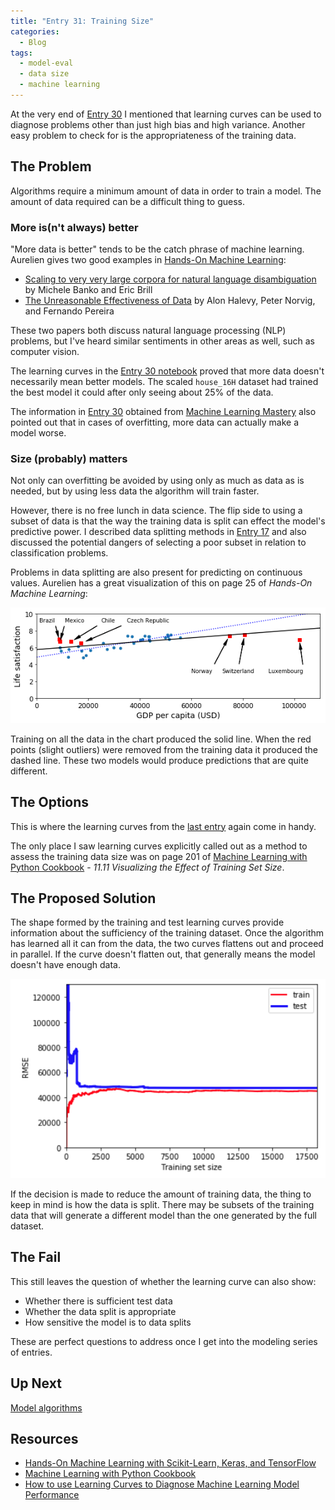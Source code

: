 ```yaml
---
title: "Entry 31: Training Size"
categories:
  - Blog
tags:
  - model-eval
  - data size
  - machine learning
---
```


At the very end of [Entry 30](https://julielinx.github.io/blog/30_learning_curves_imp_perform/) I mentioned that learning curves can be used to diagnose problems other than just high bias and high variance. Another easy problem to check for is the appropriateness of the training data.

## The Problem

Algorithms require a minimum amount of data in order to train a model. The amount of data required can be a difficult thing to guess.

### More is(n't always) better

"More data is better" tends to be the catch phrase of machine learning. Aurelien gives two good examples in [Hands-On Machine Learning](https://www.amazon.com/Hands-Machine-Learning-Scikit-Learn-TensorFlow/dp/1492032646):

- [Scaling to very very large corpora for natural language disambiguation](homl.info/6) by Michele Banko and Eric Brill
- [The Unreasonable Effectiveness of Data](homl.info/7) by Alon Halevy, Peter Norvig, and Fernando Pereira

These two papers both discuss natural language processing (NLP) problems, but I've heard similar sentiments in other areas as well, such as computer vision.

The learning curves in the [Entry 30 notebook](https://github.com/julielinx/datascience_diaries/blob/master/02_model_eval/30_nb_learning_curves.ipynb) proved that more data doesn't necessarily mean better models. The scaled `house_16H` dataset had trained the best model it could after only seeing about 25% of the data.

The information in [Entry 30](https://julielinx.github.io/blog/30_learning_curves_imp_perform/) obtained from [Machine Learning Mastery](https://machinelearningmastery.com/learning-curves-for-diagnosing-machine-learning-model-performance/) also pointed out that in cases of overfitting, more data can actually make a model worse.

### Size (probably) matters

Not only can overfitting be avoided by using only as much as data as is needed, but by using less data the algorithm will train faster.

However, there is no free lunch in data science. The flip side to using a subset of data is that the way the training data is split can effect the model's predictive power. I described data splitting methods in [Entry 17](https://julielinx.github.io/blog/17_resampling/) and also discussed the potential dangers of selecting a poor subset in relation to classification problems.

Problems in data splitting are also present for predicting on continuous values. Aurelien has a great visualization of this on page 25 of *Hands-On Machine Learning*:

![Training sample](https://github.com/julielinx/datascience_diaries/blob/master/img/training_sample.png?raw=true)

Training on all the data in the chart produced the solid line. When the red points (slight outliers) were removed from the training data it produced the dashed line. These two models would produce predictions that are quite different.

## The Options

This is where the learning curves from the [last entry](https://julielinx.github.io/blog/30_learning_curves_imp_perform/) again come in handy.

The only place I saw learning curves explicitly called out as a method to assess the training data size was on page 201 of [Machine Learning with Python Cookbook](https://www.amazon.com/Machine-Learning-Python-Cookbook-Preprocessing/dp/1491989386) - *11.11 Visualizing the Effect of Training Set Size*.

## The Proposed Solution

The shape formed by the training and test learning curves provide information about the sufficiency of the training dataset. Once the algorithm has learned all it can from the data, the two curves flattens out and proceed in parallel. If the curve doesn't flatten out, that generally means the model doesn't have enough data.

![Training sample](https://github.com/julielinx/datascience_diaries/blob/master/img/learning_curve_ex.png?raw=true)

If the decision is made to reduce the amount of training data, the thing to keep in mind is how the data is split. There may be subsets of the training data that will generate a different model than the one generated by the full dataset.

## The Fail

This still leaves the question of whether the learning curve can also show:

- Whether there is sufficient test data
- Whether the data split is appropriate
- How sensitive the model is to data splits

These are perfect questions to address once I get into the modeling series of entries.

## Up Next

[Model algorithms](https://julielinx.github.io/blog/32_model_algos/)

## Resources

- [Hands-On Machine Learning with Scikit-Learn, Keras, and TensorFlow](https://www.amazon.com/Hands-Machine-Learning-Scikit-Learn-TensorFlow/dp/1492032646)
- [Machine Learning with Python Cookbook](https://www.amazon.com/Machine-Learning-Python-Cookbook-Preprocessing/dp/1491989386)
- [How to use Learning Curves to Diagnose Machine Learning Model Performance](https://machinelearningmastery.com/learning-curves-for-diagnosing-machine-learning-model-performance/)